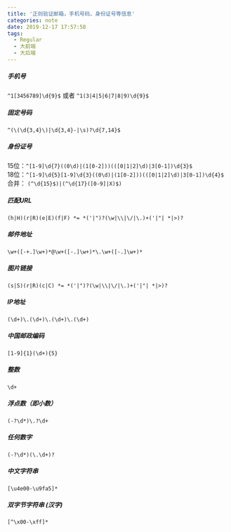 ```yaml
---
title: '正则验证邮箱，手机号码，身份证号等信息'
categories: note
date: 2019-12-17 17:57:58
tags:
  - Regular
  - 大前端
  - 大后端
---
```


##### 手机号  
`^1[3456789]\d{9}$` 或者 `^1(3|4|5|6|7|8|9)\d{9}$`

##### 固定号码  
`^(\(\d{3,4}\)|\d{3,4}-|\s)?\d{7,14}$`

##### 身份证号  
15位：`^[1-9]\d{7}((0\d)|(1[0-2]))(([0|1|2]\d)|3[0-1])\d{3}$`  
18位：`^[1-9]\d{5}[1-9]\d{3}((0\d)|(1[0-2]))(([0|1|2]\d)|3[0-1])\d{4}$`  
合并： `(^\d{15}$)|(^\d{17}([0-9]|X)$)`

##### 匹配URL
`(h|H)(r|R)(e|E)(f|F) *= *('|")?(\w|\\|\/|\.)+('|"| *|>)?`

##### 邮件地址
`\w+([-+.]\w+)*@\w+([-.]\w+)*\.\w+([-.]\w+)*`

##### 图片链接
`(s|S)(r|R)(c|C) *= *('|")?(\w|\\|\/|\.)+('|"| *|>)?`

##### IP地址
`(\d+)\.(\d+)\.(\d+)\.(\d+)`

##### 中国邮政编码
`[1-9]{1}(\d+){5}`

##### 整数
`\d+`

##### 浮点数（即小数）
`(-?\d*)\.?\d+`

##### 任何数字
`(-?\d*)(\.\d+)?`

##### 中文字符串
`[\u4e00-\u9fa5]*`

##### 双字节字符串 (汉字)
`[^\x00-\xff]*`